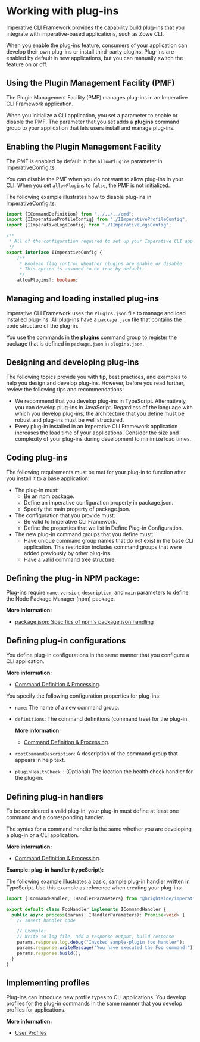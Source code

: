 # Working with plug-ins

Imperative CLI Framework provides the capability build plug-ins that you integrate with imperative-based applications, such as Zowe CLI. 

When you enable the plug-ins feature, consumers of your application can develop their own plug-ins or install third-party plugins. Plug-ins are enabled by default in new applications, but you can manually switch the feature on or off.

## Using the Plugin Management Facility (PMF)

The Plugin Management Facility (PMF) manages plug-ins in an Imperative CLI Framework application.

When you initialize a CLI application, you set a parameter to enable or disable the PMF. The parameter that you set adds a **plugins** command group to your application that lets users install and manage plug-ins.

## Enabling the Plugin Management Facility

The PMF is enabled by default in the `allowPlugins` parameter in [ImperativeConfig.ts](URL).

You can disable the PMF when you do not want to allow plug-ins in your CLI. When you set `allowPlugins` to `false`, the PMF is not initialized.

The following example illustrates how to disable plug-ins in [ImperativeConfig.ts](URL):

```typescript
import {ICommandDefinition} from "../../../cmd";
import {IImperativeProfileConfig} from "./IImperativeProfileConfig";
import {IImperativeLogsConfig} from "./IImperativeLogsConfig";

/**
 * All of the configuration required to set up your Imperative CLI app
 */
export interface IImperativeConfig {
    /**
     * Boolean flag control wheather plugins are enable or disable.
     * This option is assumed to be true by default.
     */
    allowPlugins?: boolean;
```
## Managing and loading installed plug-ins 

Imperative CLI Framework uses the `Plugins.json` file to manage and load installed plug-ins. All plug-ins have a `package.json` file that contains the code structure of the plug-in.

You use the commands in the **plugins** command group to register the package that is defined in `package.json` in `plugins.json`.

## Designing and developing plug-ins

The following topics provide you with tip, best practices, and examples to help you design and develop plug-ins. However, before you read further, review the following tips and recommendations:

- We recommend that you develop plug-ins in TypeScript. Alternatively, you can develop plug-ins in JavaScript. Regardless of the language with which you develop plug-ins, the architecture that you define must be robust and plug-ins must be well structured.
- Every plug-in installed in an Imperative CLI Framework application increases the load time of your applications. Consider the size and complexity of your plug-ins during development to minimize load times.

## Coding plug-ins

The following requirements must be met for your plug-in to function after you install it to a base application:

- The plug-in must:
    - Be an npm package.
    - Define an imperative configuration property in package.json.
    - Specify the main property of package.json.
- The configuration that you provide must:
    - Be valid to Imperative CLI Framework.
    - Define the properties that we list in Define Plug-in Configuration.
- The new plug-in command groups that you define must:
    - Have unique command group names that do not exist in the base CLI application. This restriction includes command groups that were added previously by other plug-ins.
    - Have a valid command tree structure.

## Defining the plug-in NPM package:

Plug-ins require `name`, `version`, `description`, and `main` parameters to define the Node Package Manager (npm) package.

**More information:**
- [package.json: Specifics of npm's package.json handling](https://docs.npmjs.com/files/package.json)


## Defining plug-in configurations

You define plug-in configurations in the same manner that you configure a CLI application.

**More information:**
- [Command Definition & Processing](URL).

You specify the following configuration properties for plug-ins:

- `name`: The name of a new command group.

- `definitions`: The command definitions (command tree) for the plug-in.
    
    **More information:**
    - [Command Definition & Processing](URL).

- `rootCommandDescription`: A description of the command group that appears in help text.
- `pluginHealthCheck `: (Optional) The location the health check handler for the plug-in.

## Defining plug-in handlers

To be considered a valid plug-in, your plug-in must define at least one command and a corresponding handler.

The syntax for a command handler is the same whether you are developing a plug-in or a CLI application.

**More information:**
- [Command Definition & Processing](URL).

**Example: plug-in handler (typeScript):**

The following example illustrates a basic, sample plug-in handler written in TypeScript. Use this example as reference when creating your plug-ins:

```typescript
import {ICommandHandler, IHandlerParameters} from "@brightside/imperative";

export default class FooHandler implements ICommandHandler {
  public async process(params: IHandlerParameters): Promise<void> {
    // Insert handler code

    // Example:
    // Write to log file, add a response output, build response
    params.response.log.debug("Invoked sample-plugin foo handler");
    params.response.writeMessage("You have executed the Foo command!");
    params.response.build();
  }
}
```
## Implementing profiles

Plug-ins can introduce new profile types to CLI applications. You develop profiles for the plug-in commands in the same manner that you develop profiles for applications. 

**More information:**
- [User Profiles](URL)
